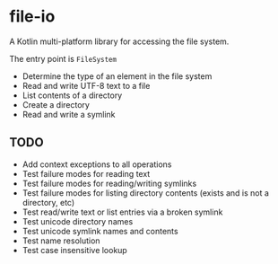 # file-io

A Kotlin multi-platform library for accessing the file system.

The entry point is `FileSystem`

- Determine the type of an element in the file system
- Read and write UTF-8 text to a file
- List contents of a directory
- Create a directory
- Read and write a symlink

## TODO 

- Add context exceptions to all operations
- Test failure modes for reading text
- Test failure modes for reading/writing symlinks
- Test failure modes for listing directory contents (exists and is not a directory, etc)
- Test read/write text or list entries via a broken symlink
- Test unicode directory names
- Test unicode symlink names and contents
- Test name resolution
- Test case insensitive lookup
